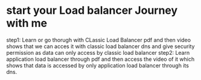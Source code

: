 # start your Load balancer Journey with me
step1: Learn or go thorugh with CLassic Load Balancer pdf and then video shows that we can acces it with classic load balancer dns and give security permission as data can only access by classic load balancer
step2: Learn application load balancer through pdf and then access the video of it which shows that data is accessed by only application load balancer through its dns.

